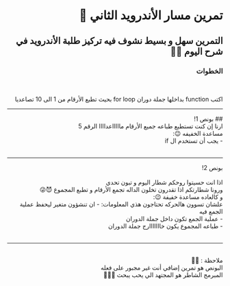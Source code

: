<div dir = "rtl">

# تمرين مسار الأندرويد الثاني 💚
## التمرين سهل و بسيط نشوف فيه تركيز طلبة الأندرويد في شرح اليوم 💪🏻
### الخطوات 
<br>

اكتب function بداخلها جملة دوران for  loop بحيث تطبع الأرقام من 1 الى 10 تصاعديا
<hr>## بونص 1!
<br>
ارنا إن كنت تستطيع طباعه جميع الأرقام ماااااعداااا الرقم 5
<br>
مساعدة الخفيفه 😉:
<br>
- يجب أن تستخدم ال if
<br>
<br>
<hr>
بونص 2!
<br>
<br>
اذا انت حسيتوا روحكم شطار اليوم و تبون تحدي 
<br>
ورونا شطارتكم اذا تقدرون تخلون الداله تجمع الأرقام و تطبع المجموع 😈😜
<br>
و كالعاده مساعدة خفيفة 😉: 
<br>
علشان تسوون هالحركه تحتاجون هذي المعلومات:
- ان تنشؤون متغير ليحفظ عملية الجمع فيه
<br> 
- عملية الجمع تكون داخل جملة الدوران
<br>
- طباعه المجموع يكون خااااااارج جملة الدوران 
<br>
<br>
<hr>
<br>
ملاحظة : 📢📢 
 
<br>
البونص هو تمرين إضافي أنت غير مجبور على فعله 
<br>
المبرمج الشاطر هو المجتهد الي يحب يبحث 🤩👍🏻



</div>
